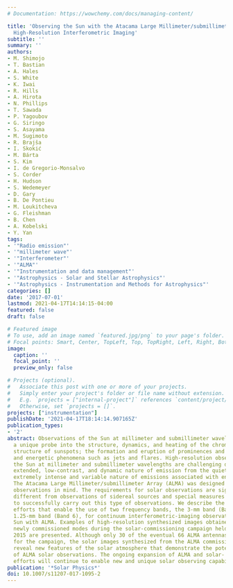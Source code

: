 ```yaml
---
# Documentation: https://wowchemy.com/docs/managing-content/

title: 'Observing the Sun with the Atacama Large Millimeter/submillimeter Array (ALMA):
  High-Resolution Interferometric Imaging'
subtitle: ''
summary: ''
authors:
- M. Shimojo
- T. Bastian
- A. Hales
- S. White
- K. Iwai
- R. Hills
- A. Hirota
- N. Phillips
- T. Sawada
- P. Yagoubov
- G. Siringo
- S. Asayama
- M. Sugimoto
- R. Brajša
- I. Skokić
- M. Bárta
- S. Kim
- I. de Gregorio-Monsalvo
- S. Corder
- H. Hudson
- S. Wedemeyer
- D. Gary
- B. De Pontieu
- M. Loukitcheva
- G. Fleishman
- B. Chen
- A. Kobelski
- Y. Yan
tags:
- '"Radio emission"'
- '"millimeter wave"'
- '"Interferometer"'
- '"ALMA"'
- '"Instrumentation and data management"'
- '"Astrophysics - Solar and Stellar Astrophysics"'
- '"Astrophysics - Instrumentation and Methods for Astrophysics"'
categories: []
date: '2017-07-01'
lastmod: 2021-04-17T14:14:15-04:00
featured: false
draft: false

# Featured image
# To use, add an image named `featured.jpg/png` to your page's folder.
# Focal points: Smart, Center, TopLeft, Top, TopRight, Left, Right, BottomLeft, Bottom, BottomRight.
image:
  caption: ''
  focal_point: ''
  preview_only: false

# Projects (optional).
#   Associate this post with one or more of your projects.
#   Simply enter your project's folder or file name without extension.
#   E.g. `projects = ["internal-project"]` references `content/project/deep-learning/index.md`.
#   Otherwise, set `projects = []`.
projects: ["instrumentation"]
publishDate: '2021-04-17T18:14:14.907165Z'
publication_types:
- '2'
abstract: Observations of the Sun at millimeter and submillimeter wavelengths offer
  a unique probe into the structure, dynamics, and heating of the chromosphere; the
  structure of sunspots; the formation and eruption of prominences and filaments;
  and energetic phenomena such as jets and flares. High-resolution observations of
  the Sun at millimeter and submillimeter wavelengths are challenging due to the intense,
  extended, low-contrast, and dynamic nature of emission from the quiet Sun, and the
  extremely intense and variable nature of emissions associated with energetic phenomena.
  The Atacama Large Millimeter/submillimeter Array (ALMA) was designed with solar
  observations in mind. The requirements for solar observations are significantly
  different from observations of sidereal sources and special measures are necessary
  to successfully carry out this type of observations. We describe the commissioning
  efforts that enable the use of two frequency bands, the 3-mm band (Band 3) and the
  1.25-mm band (Band 6), for continuum interferometric-imaging observations of the
  Sun with ALMA. Examples of high-resolution synthesized images obtained using the
  newly commissioned modes during the solar-commissioning campaign held in December
  2015 are presented. Although only 30 of the eventual 66 ALMA antennas were used
  for the campaign, the solar images synthesized from the ALMA commissioning data
  reveal new features of the solar atmosphere that demonstrate the potential power
  of ALMA solar observations. The ongoing expansion of ALMA and solar- commissioning
  efforts will continue to enable new and unique solar observing capabilities.
publication: '*Solar Physics*'
doi: 10.1007/s11207-017-1095-2
---
```

